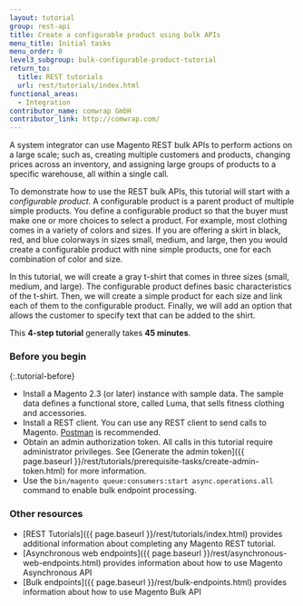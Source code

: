 ```yaml
---
layout: tutorial
group: rest-api
title: Create a configurable product using bulk APIs
menu_title: Initial tasks
menu_order: 0
level3_subgroup: bulk-configurable-product-tutorial
return_to:
  title: REST tutorials
  url: rest/tutorials/index.html
functional_areas:
  - Integration
contributor_name: comwrap GmbH
contributor_link: http://comwrap.com/
---
```


A system integrator can use Magento REST bulk APIs to perform actions on a large scale; such as, creating multiple customers and products, changing prices across an inventory, and assigning large groups of products to a specific warehouse, all within a single call.
 
 To demonstrate how to use the REST bulk APIs, this tutorial will start with a _configurable product_. A configurable product is a parent product of multiple simple products. You define a configurable product so that the buyer must make one or more choices to select a product. For example, most clothing comes in a variety of colors and sizes. If you are offering a skirt in black, red, and blue colorways in sizes small, medium, and large, then you would create a configurable product with nine simple products, one for each combination of color and size.

 In this tutorial, we will create a gray t-shirt that comes in three sizes (small, medium, and large). The configurable product defines basic characteristics of the t-shirt. Then, we will create a simple product for each size and link each of them to the configurable product. Finally, we will add an option that allows the customer to specify text that can be added to the shirt.

 This **4-step tutorial** generally takes **45 minutes**.

### Before you begin
{:.tutorial-before}

* Install a Magento 2.3 (or later) instance with sample data. The sample data defines a functional store, called Luma, that sells fitness clothing and accessories.
* Install a REST client. You can use any REST client to send calls to Magento. [Postman](https://www.getpostman.com/) is recommended.
* Obtain an admin authorization token. All calls in this tutorial require administrator privileges. See [Generate the admin token]({{ page.baseurl }}/rest/tutorials/prerequisite-tasks/create-admin-token.html) for more information.
* Use the `bin/magento queue:consumers:start async.operations.all` command to enable bulk endpoint processing.

### Other resources
* [REST Tutorials]({{ page.baseurl }}/rest/tutorials/index.html) provides additional information about completing any Magento REST tutorial.
* [Asynchronous web endpoints]({{ page.baseurl }}/rest/asynchronous-web-endpoints.html) provides information about how to use Magento Asynchronous API
* [Bulk endpoints]({{ page.baseurl }}/rest/bulk-endpoints.html) provides information about how to use Magento Bulk API